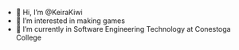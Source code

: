 - 👋 Hi, I’m @KeiraKiwi
- 👀 I’m interested in making games
- 🌱 I’m currently in Software Engineering Technology at Conestoga College
